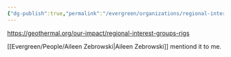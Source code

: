 ```yaml
---
{"dg-publish":true,"permalink":"/evergreen/organizations/regional-interest-groups/"}
---
```



https://geothermal.org/our-impact/regional-interest-groups-rigs

[[Evergreen/People/Aileen Zebrowski\|Aileen Zebrowski]] mentiond it to me.